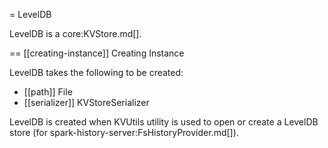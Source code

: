= LevelDB

LevelDB is a core:KVStore.md[].

== [[creating-instance]] Creating Instance

LevelDB takes the following to be created:

* [[path]] File
* [[serializer]] KVStoreSerializer

LevelDB is created when KVUtils utility is used to open or create a LevelDB store (for spark-history-server:FsHistoryProvider.md[]).
